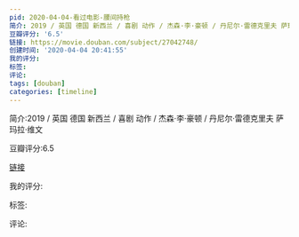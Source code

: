 ```yaml
---
pid: 2020-04-04-看过电影-腰间持枪
简介: 2019 / 英国 德国 新西兰 / 喜剧 动作 / 杰森·李·豪顿 / 丹尼尔·雷德克里夫 萨玛拉·维文
豆瓣评分: '6.5'
链接: https://movie.douban.com/subject/27042748/
创建时间: '2020-04-04 20:41:55'
我的评分:
标签:
评论:
tags: [douban]
categories: [timeline]
---
```

简介:2019 / 英国 德国 新西兰 / 喜剧 动作 / 杰森·李·豪顿 / 丹尼尔·雷德克里夫 萨玛拉·维文

豆瓣评分:6.5

[链接](https://movie.douban.com/subject/27042748/)

我的评分:

标签:

评论:

